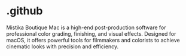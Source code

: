 # .github
Mistika Boutique Mac is a high-end post-production software for professional color grading, finishing, and visual effects. Designed for macOS, it offers powerful tools for filmmakers and colorists to achieve cinematic looks with precision and efficiency.
